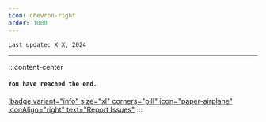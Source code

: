 ```yaml
---
icon: chevron-right
order: 1000
---
```


``Last update: X X, 2024``
***



:::content-center
#### `You have reached the end.`

[!badge variant="info" size="xl" corners="pill" icon="paper-airplane" iconAlign="right" text="Report Issues"](https://docs.ai-hub.wtf/contributions/)
:::